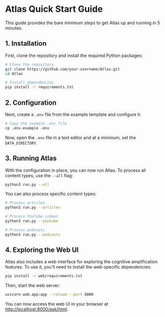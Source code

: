 # Atlas Quick Start Guide

This guide provides the bare minimum steps to get Atlas up and running in 5 minutes.

## 1. Installation

First, clone the repository and install the required Python packages:

```bash
# Clone the repository
git clone https://github.com/your-username/Atlas.git
cd Atlas

# Install dependencies
pip install -r requirements.txt
```

## 2. Configuration

Next, create a `.env` file from the example template and configure it:

```bash
# Copy the example .env file
cp .env.example .env
```

Now, open the `.env` file in a text editor and at a minimum, set the `DATA_DIRECTORY`.

## 3. Running Atlas

With the configuration in place, you can now run Atlas. To process all content types, use the `--all` flag:

```bash
python3 run.py --all
```

You can also process specific content types:

```bash
# Process articles
python3 run.py --articles

# Process YouTube videos
python3 run.py --youtube

# Process podcasts
python3 run.py --podcasts
```

## 4. Exploring the Web UI

Atlas also includes a web interface for exploring the cognitive amplification features. To use it, you'll need to install the web-specific dependencies:

```bash
pip install -r web/requirements.txt
```

Then, start the web server:

```bash
uvicorn web.app:app --reload --port 8000
```

You can now access the web UI in your browser at [http://localhost:8000/ask/html](http://localhost:8000/ask/html).